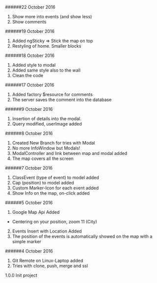 ######22 October 2016
1. Show more into events (and show less)
2. Show comments

######19 October 2016
1. Added ngSticky => Stick the map on top
2. Restyling of home. Smaller blocks

######18 October 2016
1. Added style to modal
2. Added same style also to the wall
3. Clean the code

######17 October 2016
1. Added factory $resource for comments
2. The server saves the comment into the database

######9 October 2016
1. Insertion of details into the modal.
2. Query modified, userImage added

######8 October 2016
1. Created New Branch for tries with Modal
2. No more InfoWindow but Modals!
3. ModalController and link between map and modal added
4. The map covers all the screen

######7 October 2016
1. ClassEvent (type of event) to model added
2. Cap (position) to model added
3. Custom Marker-Icon for each event added
4. Show Info on the map, on-click added 

######5 October 2016
1. Google Map Api Added
+ Centering on your position, zoom 11 (City)
2. Events Insert with Location Added
3. The position of the events is automatically showed on the map with a simple marker

######4 October 2016
1. Git Remote on Linux-Laptop added
2. Tries with clone, push, merge and ssl

1.0.0
Init project